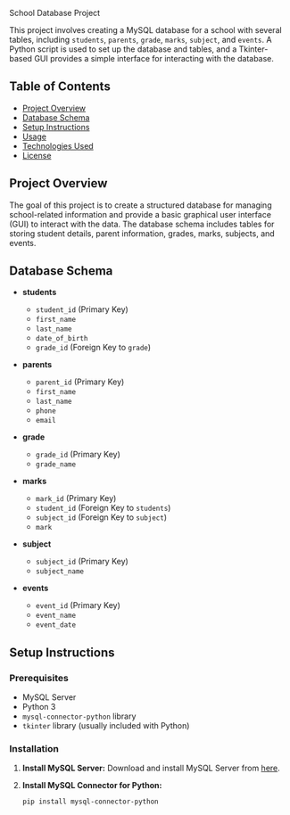 School Database Project

This project involves creating a MySQL database for a school with several tables, including `students`, `parents`, `grade`, `marks`, `subject`, and `events`. A Python script is used to set up the database and tables, and a Tkinter-based GUI provides a simple interface for interacting with the database.

## Table of Contents
- [Project Overview](#project-overview)
- [Database Schema](#database-schema)
- [Setup Instructions](#setup-instructions)
- [Usage](#usage)
- [Technologies Used](#technologies-used)
- [License](#license)

## Project Overview
The goal of this project is to create a structured database for managing school-related information and provide a basic graphical user interface (GUI) to interact with the data. The database schema includes tables for storing student details, parent information, grades, marks, subjects, and events.

## Database Schema
- **students**
  - `student_id` (Primary Key)
  - `first_name`
  - `last_name`
  - `date_of_birth`
  - `grade_id` (Foreign Key to `grade`)

- **parents**
  - `parent_id` (Primary Key)
  - `first_name`
  - `last_name`
  - `phone`
  - `email`

- **grade**
  - `grade_id` (Primary Key)
  - `grade_name`

- **marks**
  - `mark_id` (Primary Key)
  - `student_id` (Foreign Key to `students`)
  - `subject_id` (Foreign Key to `subject`)
  - `mark`

- **subject**
  - `subject_id` (Primary Key)
  - `subject_name`

- **events**
  - `event_id` (Primary Key)
  - `event_name`
  - `event_date`

## Setup Instructions

### Prerequisites
- MySQL Server
- Python 3
- `mysql-connector-python` library
- `tkinter` library (usually included with Python)

### Installation

1. **Install MySQL Server:**
   Download and install MySQL Server from [here](https://dev.mysql.com/downloads/installer/).

2. **Install MySQL Connector for Python:**
   ```bash
   pip install mysql-connector-python

